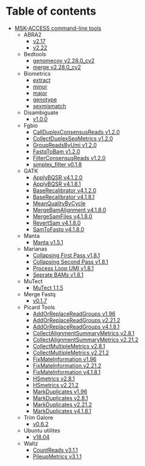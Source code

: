 # Table of contents

- [MSK-ACCESS command-line tools](README.md)
  - ABRA2
    - [v2.17](../abra2_2.17/README.md)
    - [v2.22](../abra2_2.22/README.md)
  - Bedtools
    - [genomecov v2.28.0_cv2](../bedtools_genomecov_v2.28.0_cv2/README.md)
    - [merge v2.28.0_cv2](../bedtools_merge_v2.28.0_cv2/README.md)
  - Biometrics
    - [extract](../biometrics_extract/README.md)
    - [minor](../biometrics_minor/README.md)
    - [major](../biometrics_major/README.md)
    - [genotype](../biometrics_genotype/README.md)
    - [sexmismatch](../biometrics_sexmismatch/README.md)
  - Disambiguate
    - [v1.0.0](../disambiguate_1.0.0/README.md)
  - Fgbio
    - [CallDuplexConsensusReads v1.2.0](../fgbio_call_duplex_consensus_reads_1.2.0/README.md)
    - [CollectDuplexSeqMetrics v1.2.0](../fgbio_collect_duplex_seq_metrics_1.2.0/README.md)
    - [GroupReadsByUmi v1.2.0](../fgbio_group_reads_by_umi_1.2.0/README.md)
    - [FastqToBam v1.2.0](../fgbio_fastq_to_bam_1.2.0/README.md)
    - [FilterConsensusReads v1.2.0](../fgbio_filter_consensus_reads_1.2.0/README.md)
    - [simplex_filter v0.1.8](../fgbio_postprocessing_simplex_filter_0.1.8/README.md)
  - GATK
    - [ApplyBQSR v4.1.2.0](../gatk_ApplyBQSR_4.1.2.0/README.md)
    - [ApplyBQSR v4.1.8.1](../gatk_apply_bqsr_4.1.8.1/README.md)
    - [BaseRecalibrator v4.1.2.0](../gatk_BaseRecalibrator_4.1.2.0/README.md)
    - [BaseRecalibrator v4.1.8.1](../gatk_base_recalibrator_4.1.8.1/README.md)
    - [MeanQualityByCycle](../gatk_mean_quality_by_cycle/README.md)
    - [MergeBamAlignment v4.1.8.0](../gatk_merge_bam_alignment_4.1.8.0/README.md)
    - [MergeSamFiles v4.1.8.0](../gatk_merge_sam_files_4.1.8.0/README.md)
    - [RevertSam v4.1.8.0](../gatk_revert_sam/README.md)
    - [SamToFastq v4.1.8.0](../gatk_sam_to_fastq_4_1_8_0/README.md)
  - Manta
    - [Manta v1.5.1](../manta_1.5.1/README.md)
  - Marianas
    - [Collapsing First Pass v1.8.1](../marianas_collapsing_first_pass_1.8.1/README.md)
    - [Collapsing Second Pass v1.8.1](../marianas_collapsing_second_pass_1.8.1/README.md)
    - [Process Loop UMI v1.8.1](../marianas_process_loop_umi_1.8.1/README.md)
    - [Seprate BAMs v1.8.1](../marianas_separate_bams_1.8.1/README.md)
  - MuTect
    - [MuTect 1.1.5](../mutect_1.1.5/README.md)
  - Merge Fastq
    - [v0.1.7](../merge_fastq_0.1.7/README.md)
  - Picard Tools
    - [AddOrReplaceReadGroups v1.96](../picard_add_or_replace_read_groups_1.96/README.md)
    - [AddOrReplaceReadGroups v2.21.2](../picard_add_or_replace_read_groups_2.21.2/README.md)
    - [AddOrReplaceReadGroups v4.1.8.1](../picard_add_or_replace_read_groups_4.1.8.1/README.md)
    - [CollectAlignmentSummaryMetrics v2.8.1](../picard_collect_alignment_summary_metrics_2.8.1/README.md)
    - [CollectAlignmentSummaryMetrics v2.21.2](../picard_collect_alignment_summary_metrics_2.21.2/README.md)
    - [CollectMultipleMetrics v2.8.1](../picard_collectmultiplemetric_2.8.1/README.md)
    - [CollectMultipleMetrics v2.21.2](../picard_collectmultiplemetric_2.21.2/README.md)
    - [FixMateInformation v1.96](../picard_fix_mate_information_1.96/README.md)
    - [FixMateInformation v2.21.2](../picard_fix_mate_information_2.21.2/README.md)
    - [FixMateInformation v4.1.8.1](../picard_fix_mate_information_4.1.8.1/README.md)
    - [HSmetrics v2.8.1](../picard_hsmetrics_2.8.1/README.md)
    - [HSmetrics v2.21.2](../picard_hsmetrics_2.21.2/README.md)
    - [MarkDuplicates v1.96](../picard_mark_duplicates_1.96/README.md)
    - [MarkDuplicates v2.8.1](../picard_mark_duplicates_2.8.1/README.md)
    - [MarkDuplicates v2.21.2](../picard_mark_duplicates_2.21.2/README.md)
    - [MarkDuplicates v4.1.8.1](../picard_mark_duplicates_4.1.8.1/README.md)
  - Trim Galore
    - [v0.6.2](../trim_galore_0.6.2/README.md)
  - Ubuntu utilites
    - [v18.04](../utilities_ubuntu_18.04/README.md)
  - Waltz
    - [CountReads v3.1.1](../waltz_count_reads_3.1.1/README.md)
    - [PileupMetrics v3.1.1](../waltz_pileupmatrices_3.1.1/README.md)
